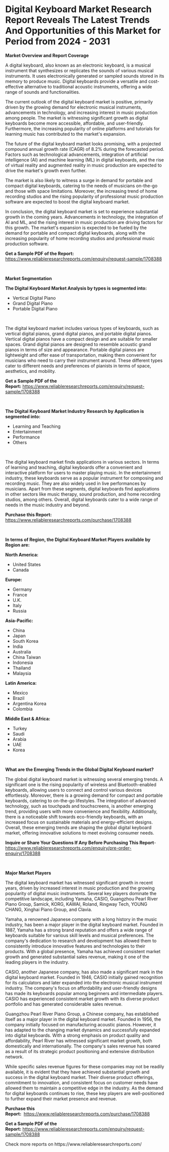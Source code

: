 <p><h1>Digital Keyboard Market Research Report Reveals The Latest Trends And Opportunities of this Market for Period from 2024 - 2031</h1></p><p><strong>Market Overview and Report Coverage</strong></p>
<p><p>A digital keyboard, also known as an electronic keyboard, is a musical instrument that synthesizes or replicates the sounds of various musical instruments. It uses electronically generated or sampled sounds stored in its memory to produce music. Digital keyboards provide a versatile and cost-effective alternative to traditional acoustic instruments, offering a wide range of sounds and functionalities.</p><p>The current outlook of the digital keyboard market is positive, primarily driven by the growing demand for electronic musical instruments, advancements in technology, and increasing interest in music production among people. The market is witnessing significant growth as digital keyboards become more accessible, affordable, and user-friendly. Furthermore, the increasing popularity of online platforms and tutorials for learning music has contributed to the market's expansion.</p><p>The future of the digital keyboard market looks promising, with a projected compound annual growth rate (CAGR) of 8.2% during the forecasted period. Factors such as technological advancements, integration of artificial intelligence (AI) and machine learning (ML) in digital keyboards, and the rise of virtual reality and augmented reality in music production are expected to drive the market's growth even further.</p><p>The market is also likely to witness a surge in demand for portable and compact digital keyboards, catering to the needs of musicians on-the-go and those with space limitations. Moreover, the increasing trend of home recording studios and the rising popularity of professional music production software are expected to boost the digital keyboard market.</p><p>In conclusion, the digital keyboard market is set to experience substantial growth in the coming years. Advancements in technology, the integration of AI and ML, and the rising interest in music production are driving factors for this growth. The market's expansion is expected to be fueled by the demand for portable and compact digital keyboards, along with the increasing popularity of home recording studios and professional music production software.</p></p>
<p><strong>Get a Sample PDF of the Report:</strong> <a href="https://www.reliableresearchreports.com/enquiry/request-sample/1708388">https://www.reliableresearchreports.com/enquiry/request-sample/1708388</a></p>
<p>&nbsp;</p>
<p><strong>Market Segmentation</strong></p>
<p><strong>The Digital Keyboard Market Analysis by types is segmented into:</strong></p>
<p><ul><li>Vertical Digital Piano</li><li>Grand Digital Piano</li><li>Portable Digital Piano</li></ul></p>
<p>&nbsp;</p>
<p><p>The digital keyboard market includes various types of keyboards, such as vertical digital pianos, grand digital pianos, and portable digital pianos. Vertical digital pianos have a compact design and are suitable for smaller spaces. Grand digital pianos are designed to resemble acoustic grand pianos in terms of size and appearance. Portable digital pianos are lightweight and offer ease of transportation, making them convenient for musicians who need to carry their instrument around. These different types cater to different needs and preferences of pianists in terms of space, aesthetics, and mobility.</p></p>
<p><strong>Get a Sample PDF of the Report:</strong>&nbsp;<a href="https://www.reliableresearchreports.com/enquiry/request-sample/1708388">https://www.reliableresearchreports.com/enquiry/request-sample/1708388</a></p>
<p>&nbsp;</p>
<p><strong>The Digital Keyboard Market Industry Research by Application is segmented into:</strong></p>
<p><ul><li>Learning and Teaching</li><li>Entertainment</li><li>Performance</li><li>Others</li></ul></p>
<p>&nbsp;</p>
<p><p>The digital keyboard market finds applications in various sectors. In terms of learning and teaching, digital keyboards offer a convenient and interactive platform for users to master playing music. In the entertainment industry, these keyboards serve as a popular instrument for composing and recording music. They are also widely used in live performances by musicians. Apart from these segments, digital keyboards find applications in other sectors like music therapy, sound production, and home recording studios, among others. Overall, digital keyboards cater to a wide range of needs in the music industry and beyond.</p></p>
<p><strong>Purchase this Report:</strong>&nbsp; <a href="https://www.reliableresearchreports.com/purchase/1708388">https://www.reliableresearchreports.com/purchase/1708388</a></p>
<p>&nbsp;</p>
<p><strong>In terms of Region, the Digital Keyboard Market Players available by Region are:</strong></p>
<p>
    <p> <strong> North America: </strong>
        <ul>
            <li>United States</li>
            <li>Canada</li>
        </ul>
        </p> 
    <p> <strong> Europe: </strong>
        <ul>
            <li>Germany</li>
            <li>France</li>
            <li>U.K.</li>
            <li>Italy</li>
            <li>Russia</li>
        </ul>
        </p> 
    <p> <strong> Asia-Pacific: </strong>
        <ul>
            <li>China</li>
            <li>Japan</li>
            <li>South Korea</li>
            <li>India</li>
            <li>Australia</li>
            <li>China Taiwan</li>
            <li>Indonesia</li>
            <li>Thailand</li>
            <li>Malaysia</li>
        </ul>
        </p> 
    <p> <strong> Latin America: </strong>
        <ul>
            <li>Mexico</li>
            <li>Brazil</li>
            <li>Argentina Korea</li>
            <li>Colombia</li>
        </ul>
        </p> 
    <p> <strong> Middle East & Africa: </strong>
        <ul>
            <li>Turkey</li>
            <li>Saudi</li>
            <li>Arabia</li>
            <li>UAE</li>
            <li>Korea</li>
        </ul>
    </p>
    </p>
<p>&nbsp;</p>
<p><strong>What are the Emerging Trends in the Global Digital Keyboard market?</strong></p>
<p><p>The global digital keyboard market is witnessing several emerging trends. A significant one is the rising popularity of wireless and Bluetooth-enabled keyboards, allowing users to connect and control various devices effortlessly. Moreover, there is a growing demand for compact and portable keyboards, catering to on-the-go lifestyles. The integration of advanced technology, such as touchpads and touchscreens, is another emerging trend, providing users with more convenience and flexibility. Additionally, there is a noticeable shift towards eco-friendly keyboards, with an increased focus on sustainable materials and energy-efficient designs. Overall, these emerging trends are shaping the global digital keyboard market, offering innovative solutions to meet evolving consumer needs.</p></p>
<p><strong>Inquire or Share Your Questions If Any Before Purchasing This Report</strong>- <a href="https://www.reliableresearchreports.com/enquiry/pre-order-enquiry/1708388">https://www.reliableresearchreports.com/enquiry/pre-order-enquiry/1708388</a></p>
<p>&nbsp;</p>
<p><strong>Major Market Players</strong></p>
<p><p>The digital keyboard market has witnessed significant growth in recent years, driven by increased interest in music production and the growing popularity of digital music instruments. Several key players dominate the competitive landscape, including Yamaha, CASIO, Guangzhou Pearl River Piano Group, Samick, KORG, KAWAI, Roland, Ringway Tech, YOUNG CHANG, Xinghai Piano Group, and Clavia.</p><p>Yamaha, a renowned Japanese company with a long history in the music industry, has been a major player in the digital keyboard market. Founded in 1887, Yamaha has a strong brand reputation and offers a wide range of keyboards suitable for various skill levels and musical preferences. The company's dedication to research and development has allowed them to consistently introduce innovative features and technologies to their products. With a global presence, Yamaha has achieved consistent market growth and generated substantial sales revenue, making it one of the leading players in the industry.</p><p>CASIO, another Japanese company, has also made a significant mark in the digital keyboard market. Founded in 1946, CASIO initially gained recognition for its calculators and later expanded into the electronic musical instrument industry. The company's focus on affordability and user-friendly designs has made its keyboards popular among beginners and intermediate players. CASIO has experienced consistent market growth with its diverse product portfolio and has generated considerable sales revenue.</p><p>Guangzhou Pearl River Piano Group, a Chinese company, has established itself as a major player in the digital keyboard market. Founded in 1956, the company initially focused on manufacturing acoustic pianos. However, it has adapted to the changing market dynamics and successfully expanded into digital keyboards. With a strong emphasis on product quality and affordability, Pearl River has witnessed significant market growth, both domestically and internationally. The company's sales revenue has soared as a result of its strategic product positioning and extensive distribution network.</p><p>While specific sales revenue figures for these companies may not be readily available, it is evident that they have achieved substantial growth and success in the digital keyboard market. Their diverse product offerings, commitment to innovation, and consistent focus on customer needs have allowed them to maintain a competitive edge in the industry. As the demand for digital keyboards continues to rise, these key players are well-positioned to further expand their market presence and revenue.</p></p>
<p><strong>Purchase this Report:</strong>&nbsp;&nbsp;<a href="https://www.reliableresearchreports.com/purchase/1708388">https://www.reliableresearchreports.com/purchase/1708388</a></p>
<p></p>
<p><strong>Get a Sample PDF of the Report:</strong>&nbsp;<a href="https://www.reliableresearchreports.com/enquiry/request-sample/1708388">https://www.reliableresearchreports.com/enquiry/request-sample/1708388</a></p>
<p>Check more reports on https://www.reliableresearchreports.com/</p>